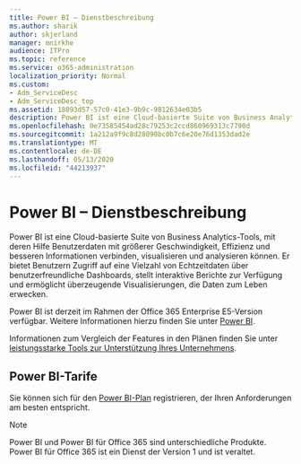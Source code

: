 ```yaml
---
title: Power BI – Dienstbeschreibung
ms.author: sharik
author: skjerland
manager: mnirkhe
audience: ITPro
ms.topic: reference
ms.service: o365-administration
localization_priority: Normal
ms.custom:
- Adm_ServiceDesc
- Adm_ServiceDesc_top
ms.assetid: 18093d57-57c0-41e3-9b9c-9812634e03b5
description: Power BI ist eine Cloud-basierte Suite von Business Analytics-Tools, mit deren Hilfe Benutzerdaten mit größerer Geschwindigkeit, Effizienz und besseren Informationen verbinden, visualisieren und analysieren können. Er bietet Benutzern Zugriff auf eine Vielzahl von Echtzeitdaten über benutzerfreundliche Dashboards, stellt interaktive Berichte zur Verfügung und ermöglicht überzeugende Visualisierungen, die Daten zum Leben erwecken.
ms.openlocfilehash: 0e73585454ad28c79253c2ccd860969313c7790d
ms.sourcegitcommit: 1a212a9f9c8d28090bc0b7c6e20e76d1353dad2e
ms.translationtype: MT
ms.contentlocale: de-DE
ms.lasthandoff: 05/13/2020
ms.locfileid: "44213937"
---
```

# <a name="power-bi-service-description"></a>Power BI – Dienstbeschreibung

Power BI ist eine Cloud-basierte Suite von Business Analytics-Tools, mit deren Hilfe Benutzerdaten mit größerer Geschwindigkeit, Effizienz und besseren Informationen verbinden, visualisieren und analysieren können. Er bietet Benutzern Zugriff auf eine Vielzahl von Echtzeitdaten über benutzerfreundliche Dashboards, stellt interaktive Berichte zur Verfügung und ermöglicht überzeugende Visualisierungen, die Daten zum Leben erwecken.
  
Power BI ist derzeit im Rahmen der Office 365 Enterprise E5-Version verfügbar. Weitere Informationen hierzu finden Sie unter [Power BI](https://powerbi.microsoft.com/).
  
Informationen zum Vergleich der Features in den Plänen finden Sie unter [leistungsstarke Tools zur Unterstützung Ihres Unternehmens](https://go.microsoft.com/fwlink/?LinkID=799177&amp;clcid=0x409).
  
## <a name="power-bi-plans"></a>Power BI-Tarife

Sie können sich für den [Power BI-Plan](https://go.microsoft.com/fwlink/?LinkID=786854) registrieren, der Ihren Anforderungen am besten entspricht. 
  
> [!NOTE]
> Power BI und Power BI für Office 365 sind unterschiedliche Produkte. Power BI für Office 365 ist ein Dienst der Version 1 und ist veraltet. 
  